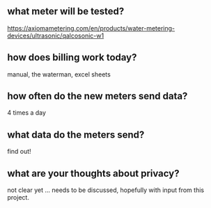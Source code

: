 



## what meter will be tested?

https://axiomametering.com/en/products/water-metering-devices/ultrasonic/qalcosonic-w1

## how does billing work today?

manual, the waterman, excel sheets

## how often do the new meters send data?

4 times a day

## what data do the meters send?

find out!

## what are your thoughts about privacy?

not clear yet ... needs to be discussed, hopefully with input from this project.
